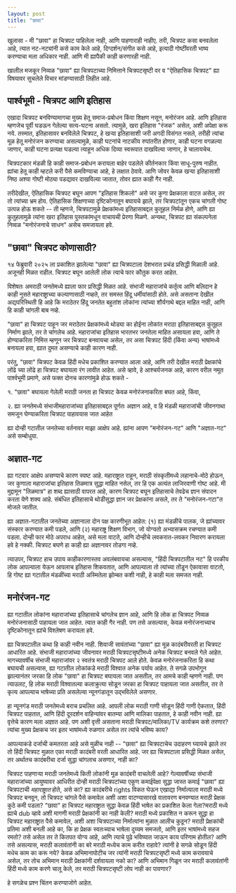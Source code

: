 ```yaml
---
layout: post
title: "छावा"
---
```


खुलासा - मी "छावा" हा चित्रपट पाहिलेला नाही, आणि पाहणाराही नाहीए. तरी, चित्रपट कसा बनवलेला आहे, त्यात नट-नट्यांनी कसे काम केले आहे, दिग्दर्शन/संगीत कसे आहे, इत्यादी गोष्टींवरती भाष्य करण्याचा मला अधिकार नाही. आणि मी ह्यापैकी काही करणारही नाही.

खालील मजकूर निव्वळ "छावा" ह्या चित्रपटाच्या निमित्ताने चित्रपटसृष्टी वर व "ऐतिहासिक चित्रपट" ह्या विषयावर सुचलेले विचार मांडण्यासाठी लिहीत आहे.

## पार्श्वभूमी - चित्रपट आणि इतिहास

एखादा चित्रपट बनविण्यामागचा मुख्य हेतू समाज-प्रबोधन किंवा शिक्षण नसून, मनोरंजन आहे. आणि इतिहास म्हणजेच पूर्वी घडऊन गेलेल्या सत्य-घटना असतो. त्यामुळे, खरा इतिहास "रंजक" असेल, अशी अपेक्षा करू नये. तस्मात, इतिहासावर बनविलेले चित्रपट, हे खऱ्या इतिहासाशी जरी अगदी विसंगत नसले, तरीही त्यांचा मूळ हेतू मनोरंजन करण्याचा असल्यामुळे, काही घटनांचे नाटकीय रुपांतरीत होणार, काही घटना वगळल्या जाणार, काही घटना प्रत्यक्ष घडल्या त्याहून अधिक दिव्या स्वरूपात दाखविल्या जाणार, हे चालायचेच.

चित्रपटकार मंडळी हि काही समाज-प्रबोधन करायला बाहेर पडलेले कीर्तनकार किंवा साधू-पुरुष नाहीत. ह्यांचा हेतू काही म्हटले करी पैसे कमविण्याचा आहे, हे लक्षात ठेवावे. आणि जोवर केवळ खऱ्या इतिहासाशी निष्ठ अश्या गोष्टी मोठ्या पडद्यावर दाखविल्या जातात, तोवर ह्यात काही गैर नाही.

तरीदेखील, ऐतिहासिक चित्रपट बघून आपण "इतिहास शिकलो" असे जर कुणा प्रेक्षकाला वाटत असेल, तर तो त्यांच्या भ्रम होय. ऐतिहासिक शिक्षणाच्या दृष्टिकोनातून बघायचे झाले, तर चित्रपटांतून एकच चांगली गोष्ट उत्पन्न होऊ शकते -- ती म्हणजे, चित्रपटामुळे प्रेक्षकांमध्य इतिहासाबद्दल कुतूहल निर्मळ होणे, आणि ह्या कुतुहलामुळे त्यांना खरा इतिहास पुस्तकांमधून वाचायची प्रेरणा मिळणे. अन्यथा, चित्रपट ह्या संकल्पनेला निव्वळ "मनोरंजनाचे साधन" असेच समजायला हवे.

## "छावा" चित्रपट कोणासाठी?

१४ फेब्रुवारी २०२५ ला प्रकाशित झालेल्या "छावा" ह्या चित्रपटाला देशभरात प्रचंड प्रसिद्धी मिळाली आहे. अजूनही मिळत राहील. चित्रपट बघून आलेली लोक त्याचे फार कौतुक करत आहेत.

विशेषतः अमराठी जनतेमध्ये ह्याला फार प्रसिद्धी मिळत आहे. संभाजी महाराजांचे कर्तृत्व आणि बलिदान हे काही नुसते महाराष्ट्राच्या कल्याणासाठी नव्हते, तर समस्त हिंदू धर्मीयांसाठी होते. असे असताना देखील अद्यपरिस्थिती हि आहे कि मराठेतर हिंदू जनतेत बहुतांश लोकांना त्यांच्या शौर्यगाथे बद्दल माहित नाही, आणि हि काही चांगली बाब नव्हे.

"छावा" हा चित्रपट पाहून जर मराठेतर प्रेक्षकांमध्ये थोड्या का होईना लोकांत मराठा इतिहासाबद्दल कुतूहल निर्माण झाले, तर ते चांगलेच आहे. महाराजांचा इतिहास भारतभर जनतेला माहित असायला हवा, आणि ते होण्याकरिता निमित्त म्हणून जर चित्रपट बनवायचा असेल, तर असा चित्रपट हिंदी (किंवा अन्य) भाषांमध्ये बनायला हवा, ह्यात दुमत असण्याचे काही कारण नाही.

परंतु, "छावा" चित्रपट केवळ हिंदी मधेच प्रकाशित करण्यात आला आहे, आणि तरी देखील मराठी प्रेक्षकांचे लोंढे च्या लोंढे हा चित्रपट बघायला रंग लावीत आहेत. असे व्हावे, हे आश्चर्यजनक आहे, कारण वरील नमूत पार्श्वभूमी प्रमाणे, असे फक्त दोनच कारणांमुळे होऊ शकते -

१. "छावा" बघायला गेलेली मराठी जनता हा चित्रपट केवळ मनोरंजनाकरिता बघत आहे, किंवा,

२. ह्या जनतेमध्ये संभाजीमहाराजांच्या इतिहासाबद्दल पूर्णतः अज्ञान आहे, व हि मंडळी महाराजांची जीवनगाथा समजून घेण्याकरिता चित्रपट पाहावयास जात आहेत

ह्या दोन्ही गटातील जनतेच्या वर्तनावर माझा आक्षेप आहे. ह्यांना आपण "मनोरंजन-गट" आणि "अज्ञात-गट" असे सम्बोधुया.

## अज्ञात-गट

ह्या गटवार आक्षेप असण्याचे कारण स्पष्ट आहे. महाराष्ट्रात राहून, मराठी संस्कृतीमध्ये लहानाचे-मोठे होऊन, जर कुणाला महाराजांचा इतिहास तिळमात्र सुद्धा माहित नसेल, तर हि एक अत्यंत लाजिरवाणी गोष्ट आहे. मी मुद्दामून "तिळमात्र" हा शब्द ह्यासाठी वापरत आहे, कारण चित्रपट बघून इतिहासाचे तेवढेच ज्ञान संपादन करता येणे शक्य आहे. संबंधित इतिहासाचे थोडीसुद्धा ज्ञान जर प्रेक्षकांना असले, तर ते "मनोरंजन-गटा"त मोजले जातील.

ह्या अज्ञात-गटातील जनतेच्या अज्ञानाला दोन पक्ष कारणीभूत आहेत: (१) ह्या मंडळींचे पालक, जे ह्यांच्यावर संस्कार करण्यात कमी पडले, आणि (२) महाराष्ट्र शिक्षण विभाग, जो योग्यतो अभ्यासक्रम रचण्यात कमी पडला. दोन्ही फार मोठे अपराध आहेत, असे मला वाटते, आणि दोन्हीचे लवकरात-लवकर निवारण करायला हवे हे नक्की. चित्रपट बघणे हा काही ह्या अज्ञानावर तोडगा नव्हे.

त्याउपर, चित्रपट हाच उपाय काहीकारणास्तव अवलंबवायचा असल्यास, "हिंदी चित्रपटातील नट" हि परकीय लोक आपल्याला येऊन आपलाच इतिहास शिकवतात, आणि आपल्याला तो त्यांच्या तोंडून ऐकावासा वाटतो, हि गोष्ट ह्या गटातील मंडळींच्या मराठी अस्मितेला झोम्बत कशी नाही, हे काही मला समजत नाही.



## मनोरंजन-गट

ह्या गटातील लोकांना महाराजांच्या इतिहासाचे चांगलेच ज्ञान आहे, आणि हि लोक हा चित्रपट निव्वळ मनोरंजनासाठी पाहायला जात आहेत. त्यात काही गैर नाही. पण तसे असल्यास, केवळ मनोरंजनाच्याच दृष्टिकोनातून ह्यांचे विश्लेषण करायला हवे.

ह्या चित्रपटातील कथा हि काही नवीन नाही. शिवाजी सावंतांच्या "छावा" ह्या मूळ कादंबरीवरती हा चित्रपट आधारित आहे. संभाजी महाराजांच्या जीवनावर मराठी चित्रपटसृष्टीमध्ये अनेक चित्रपट बनवले गेले आहेत. मागच्यावर्षीच संभाजी महाराजांवर २ स्वतंत्र मराठी चित्रपट आले होते. केवळ मनोरंजनाकरिता हि कथा बघायची असल्यास, ह्या गटातील लोकांकडे मराठी विश्वात अनेक पर्याय आहेत. ते सगळे उपभोगून झाल्यानंतर जरका हि लोक "छावा" हा चित्रपट बघायला जात असतील, तर आमचे काही म्हणणे नाही. पण त्याउलट, हि लोक मराठी विश्वातल्या कलाक्रुत्या सोडून जरका हा चित्रपट पाहायला जात असतील, तर ते कृत्य आपल्याच भाषेच्या प्रति असलेल्या न्यूनगंडातून उद्भविलेले असणार.

हा न्यूनगंड मराठी जनतेमध्ये बराच प्रचलित आहे. आपली लोक मराठी गाणी सोडून हिंदी गाणी ऐकतात, हिंदी चित्रपट पाहतात, आणि हिंदी दूरदर्शन वाहिन्यांवर बातम्या आणि मालिका पाहतात, हे काही नवीन नाही. ह्या वृत्तेचे कारण मला अज्ञात आहे. पण अशी वृत्ती असताना मराठी चित्रपट/मालिका/TV कार्यक्रम कशे तरणार? त्यांचा मुख्य प्रेक्षकच जर इतर भाषांमध्ये रुळणार असेल तर त्यांचे भविष्य काय?

आपल्याकडे दर्जाची कमतरता आहे असे मुळीच नाही -- "छावा" ह्या चित्रपटाचेच उदाहरण घ्यायचे झाले तर तो हिंदी चित्रपट मुळात एका मराठी कादंबरी वरती आधारित आहे. जर ह्या चित्रपटाला प्रसिद्धी मिळत असेल, तर अर्थातच कादंबरीचा दर्जा सुद्धा चांगलाच असणार, नाही का?

चित्रपट पाहणाऱ्या मराठी जनतेमध्ये किती लोकांनी मूळ कादंबरी वाचलेली आहे? गेल्यावर्षीच्या संभाजी महाराजांच्या आयुष्यावर आधिरीत दोन्ही मराठी चित्रपटांच्या एकूण कमाईपेक्षा सुद्धा जास्त कमाई "छावा" ह्या चित्रपटाची *महाराष्ट्रात* होते, असे का? ह्या कादंबरीचे rights विकत घेऊन एखाद्या निर्मात्याला मराठी मध्ये चित्रपट बनवून, तो चित्रपट चांगले पैसे कमावेल अशी अशा वाटण्यासारखे वातावरण बनवण्यात मराठी प्रेक्षक कुठे कमी पडला? "छावा" हा चित्रपट महाराष्ट्रात सुद्धा केवळ हिंदी भाषेत का प्रकाशित केला गेला?मराठी मध्ये ह्याचे dub  व्हावे अशी मागणी मराठी प्रेक्षकांनी का नाही केली? मराठी मध्ये प्रकाशित न करून सुद्धा हा चित्रपट महाराष्ट्रात पैसे कमावेल, अशी अशा चित्रपटाच्या निर्मात्यांना मुळात आलीच कुठून? मराठी प्रेक्षकांची प्रतिमा अशी बनली आहे का, कि हा प्रेक्षक स्वतःच्याच भाषेला दुय्यम समजतो, आणि इतर भाषांमध्ये सहज रमतो? तसे असेल तर ते कितपत योग्य आहे, आणि त्याचे पुढे भविष्यात जाऊन काय परिणाम होतील? आणि तसे असल्यास, मराठी कलावंतांनी का बरे मराठी मध्येच काम करीत राहावे? त्यांनी हे सगळे सोडून हिंदी मधेच काम का करू नये? केवळ अभिमानापोटीच जर त्यांनी मराठी चित्रपटसृष्टी मध्ये काम करावयाचे असेल, तर तोच अभिमान मराठी प्रेक्षकांनी दर्शवायला नको का? आणि अभिमान गिळून जर मराठी कलावंतांनी हिंदी मध्ये काम करणे चालू केले, तर मराठी चित्रपटसृष्टी लोप नाही का पावणार?

हे सगळेच प्रश्न चिंतन करण्याजोगे आहेत.